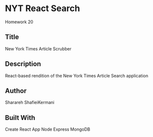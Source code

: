 # NYT React Search
Homework 20

##  Title

New York Times Article Scrubber

## Description

React-based rendition of the New York Times Article Search application

## Author

Sharareh ShafieiKermani

## Built With

Create React App
Node
Express
MongoDB

